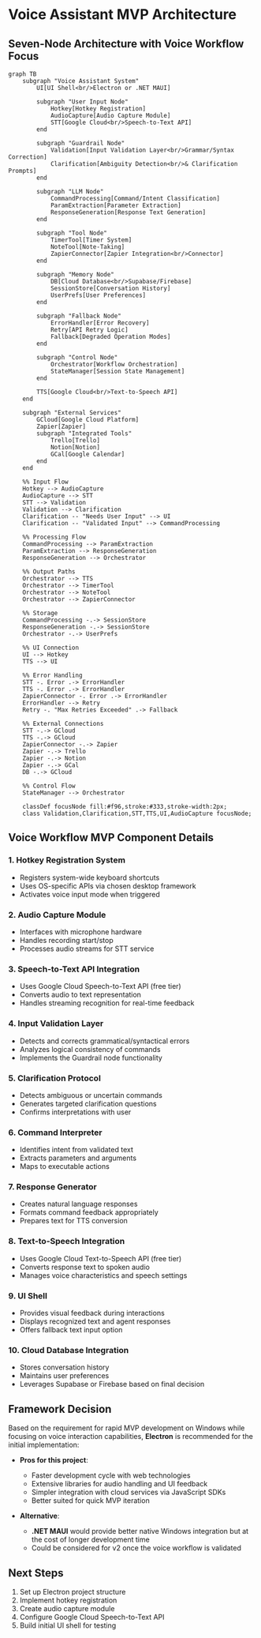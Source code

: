 # Voice Assistant MVP Architecture

## Seven-Node Architecture with Voice Workflow Focus

```mermaid
graph TB
    subgraph "Voice Assistant System"
        UI[UI Shell<br/>Electron or .NET MAUI]
        
        subgraph "User Input Node"
            Hotkey[Hotkey Registration]
            AudioCapture[Audio Capture Module]
            STT[Google Cloud<br/>Speech-to-Text API]
        end
        
        subgraph "Guardrail Node"
            Validation[Input Validation Layer<br/>Grammar/Syntax Correction]
            Clarification[Ambiguity Detection<br/>& Clarification Prompts]
        end
        
        subgraph "LLM Node"
            CommandProcessing[Command/Intent Classification]
            ParamExtraction[Parameter Extraction]
            ResponseGeneration[Response Text Generation]
        end
        
        subgraph "Tool Node"
            TimerTool[Timer System]
            NoteTool[Note-Taking]
            ZapierConnector[Zapier Integration<br/>Connector]
        end
        
        subgraph "Memory Node"
            DB[Cloud Database<br/>Supabase/Firebase]
            SessionStore[Conversation History]
            UserPrefs[User Preferences]
        end
        
        subgraph "Fallback Node"
            ErrorHandler[Error Recovery]
            Retry[API Retry Logic]
            Fallback[Degraded Operation Modes]
        end
        
        subgraph "Control Node"
            Orchestrator[Workflow Orchestration]
            StateManager[Session State Management]
        end

        TTS[Google Cloud<br/>Text-to-Speech API]
    end
    
    subgraph "External Services"
        GCloud[Google Cloud Platform]
        Zapier[Zapier]
        subgraph "Integrated Tools"
            Trello[Trello]
            Notion[Notion]
            GCal[Google Calendar]
        end
    end
    
    %% Input Flow
    Hotkey --> AudioCapture
    AudioCapture --> STT
    STT --> Validation
    Validation --> Clarification
    Clarification -- "Needs User Input" --> UI
    Clarification -- "Validated Input" --> CommandProcessing
    
    %% Processing Flow
    CommandProcessing --> ParamExtraction
    ParamExtraction --> ResponseGeneration
    ResponseGeneration --> Orchestrator
    
    %% Output Paths
    Orchestrator --> TTS
    Orchestrator --> TimerTool
    Orchestrator --> NoteTool
    Orchestrator --> ZapierConnector
    
    %% Storage
    CommandProcessing -.-> SessionStore
    ResponseGeneration -.-> SessionStore
    Orchestrator -.-> UserPrefs
    
    %% UI Connection
    UI --> Hotkey
    TTS --> UI
    
    %% Error Handling
    STT -. Error .-> ErrorHandler
    TTS -. Error .-> ErrorHandler
    ZapierConnector -. Error .-> ErrorHandler
    ErrorHandler --> Retry
    Retry -. "Max Retries Exceeded" .-> Fallback
    
    %% External Connections
    STT -.-> GCloud
    TTS -.-> GCloud
    ZapierConnector -.-> Zapier
    Zapier -.-> Trello
    Zapier -.-> Notion
    Zapier -.-> GCal
    DB -.-> GCloud
    
    %% Control Flow
    StateManager --> Orchestrator

    classDef focusNode fill:#f96,stroke:#333,stroke-width:2px;
    class Validation,Clarification,STT,TTS,UI,AudioCapture focusNode;
```

## Voice Workflow MVP Component Details

### 1. Hotkey Registration System
- Registers system-wide keyboard shortcuts
- Uses OS-specific APIs via chosen desktop framework
- Activates voice input mode when triggered

### 2. Audio Capture Module
- Interfaces with microphone hardware
- Handles recording start/stop
- Processes audio streams for STT service

### 3. Speech-to-Text API Integration
- Uses Google Cloud Speech-to-Text API (free tier)
- Converts audio to text representation
- Handles streaming recognition for real-time feedback

### 4. Input Validation Layer
- Detects and corrects grammatical/syntactical errors
- Analyzes logical consistency of commands
- Implements the Guardrail node functionality

### 5. Clarification Protocol
- Detects ambiguous or uncertain commands
- Generates targeted clarification questions
- Confirms interpretations with user

### 6. Command Interpreter
- Identifies intent from validated text
- Extracts parameters and arguments
- Maps to executable actions

### 7. Response Generator
- Creates natural language responses
- Formats command feedback appropriately
- Prepares text for TTS conversion

### 8. Text-to-Speech Integration
- Uses Google Cloud Text-to-Speech API (free tier)
- Converts response text to spoken audio
- Manages voice characteristics and speech settings

### 9. UI Shell
- Provides visual feedback during interactions
- Displays recognized text and agent responses
- Offers fallback text input option

### 10. Cloud Database Integration
- Stores conversation history
- Maintains user preferences
- Leverages Supabase or Firebase based on final decision

## Framework Decision

Based on the requirement for rapid MVP development on Windows while focusing on voice interaction capabilities, **Electron** is recommended for the initial implementation:

- **Pros for this project**:
  - Faster development cycle with web technologies
  - Extensive libraries for audio handling and UI feedback
  - Simpler integration with cloud services via JavaScript SDKs
  - Better suited for quick MVP iteration

- **Alternative**:
  - **.NET MAUI** would provide better native Windows integration but at the cost of longer development time
  - Could be considered for v2 once the voice workflow is validated

## Next Steps

1. Set up Electron project structure
2. Implement hotkey registration
3. Create audio capture module
4. Configure Google Cloud Speech-to-Text API
5. Build initial UI shell for testing 